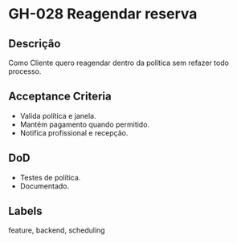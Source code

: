 <!--
ID: GH-028
Epic: Advanced Scheduling
Phase: 6
-->

# GH-028 Reagendar reserva

## Descrição

Como Cliente quero reagendar dentro da política sem refazer todo processo.

## Acceptance Criteria

- Valida política e janela.
- Mantém pagamento quando permitido.
- Notifica profissional e recepção.

## DoD

- Testes de política.
- Documentado.

## Labels

feature, backend, scheduling
